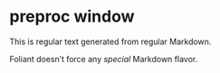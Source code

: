 # preproc window

This is regular text generated from regular Markdown.

Foliant doesn’t force any *special* Markdown flavor.